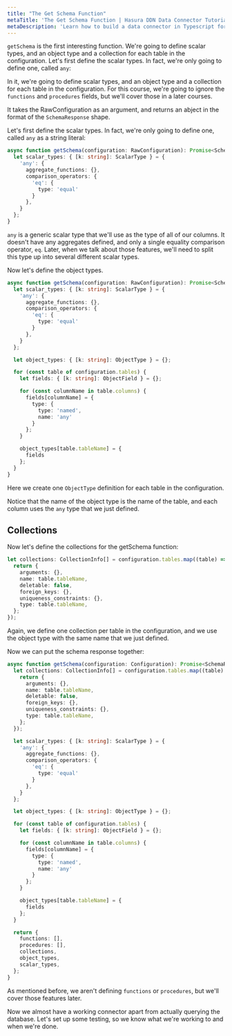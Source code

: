 ```yaml
---
title: "The Get Schema Function"
metaTitle: 'The Get Schema Function | Hasura DDN Data Connector Tutorial'
metaDescription: 'Learn how to build a data connector in Typescript for Hasura DDN'
---
```


`getSchema` is the first interesting function. We're going to define scalar types, and an object type and a collection 
for each table in the configuration. Let's first define the scalar types. In fact, we're only going to define one, 
called `any`:

In it, we're going to define scalar types, and an object type and a collection for each table in the configuration. 
For this course, we're going to ignore the `functions` and `procedures` fields, but we'll cover those in a later 
courses.

It takes the RawConfiguration as an argument, and returns an abject in the format of the `SchemaResponse`
shape.

Let's first define the scalar types. In fact, we're only going to define one, called `any` as  a string literal:

```typescript
async function getSchema(configuration: RawConfiguration): Promise<SchemaResponse> {
  let scalar_types: { [k: string]: ScalarType } = {
    'any': {
      aggregate_functions: {},
      comparison_operators: {
        'eq': {
          type: 'equal'
        }
      },
    }
  };
}
```
[//]: # (TODO: This is confusing name because of the any type in typescript)
`any` is a generic scalar type that we'll use as the type of all of our columns. It doesn't have any aggregates defined,
and only a single equality comparison operator, `eq`. Later, when we talk about those features, we'll need to split this
type up into several different scalar types.

Now let's define the object types.

```typescript {5}
async function getSchema(configuration: RawConfiguration): Promise<SchemaResponse> {
  let scalar_types: { [k: string]: ScalarType } = {
    'any': {
      aggregate_functions: {},
      comparison_operators: {
        'eq': {
          type: 'equal'
        }
      },
    }
  };

  let object_types: { [k: string]: ObjectType } = {};

  for (const table of configuration.tables) {
    let fields: { [k: string]: ObjectField } = {};

    for (const columnName in table.columns) {
      fields[columnName] = {
        type: {
          type: 'named',
          name: 'any'
        }
      };
    }

    object_types[table.tableName] = {
      fields
    };
  }
}
```

Here we create one `ObjectType` definition for each table in the configuration.

Notice that the name of the object type is the name of the table, and each column uses the `any` type that we just 
defined.

## Collections

Now let's define the collections for the getSchema function:

```typescript
let collections: CollectionInfo[] = configuration.tables.map((table) => {
  return {
    arguments: {},
    name: table.tableName,
    deletable: false,
    foreign_keys: {},
    uniqueness_constraints: {},
    type: table.tableName,
  };
});
```

Again, we define one collection per table in the configuration, and we use the object type with the same name that we
just defined.

Now we can put the schema response together:

```typescript
async function getSchema(configuration: Configuration): Promise<SchemaResponse> {
  let collections: CollectionInfo[] = configuration.tables.map((table) => {
    return {
      arguments: {},
      name: table.tableName,
      deletable: false,
      foreign_keys: {},
      uniqueness_constraints: {},
      type: table.tableName,
    };
  });

  let scalar_types: { [k: string]: ScalarType } = {
    'any': {
      aggregate_functions: {},
      comparison_operators: {
        'eq': {
          type: 'equal'
        }
      },
    }
  };

  let object_types: { [k: string]: ObjectType } = {};

  for (const table of configuration.tables) {
    let fields: { [k: string]: ObjectField } = {};

    for (const columnName in table.columns) {
      fields[columnName] = {
        type: {
          type: 'named',
          name: 'any'
        }
      };
    }

    object_types[table.tableName] = {
      fields
    };
  }

  return {
    functions: [],
    procedures: [],
    collections,
    object_types,
    scalar_types,
  };
}
```

As mentioned before, we aren't defining `functions` or `procedures`, but we'll cover those features later.

Now we almost have a working connector apart from actually querying the database. Let's set up some testing, so we 
know what we're working to and when we're done.